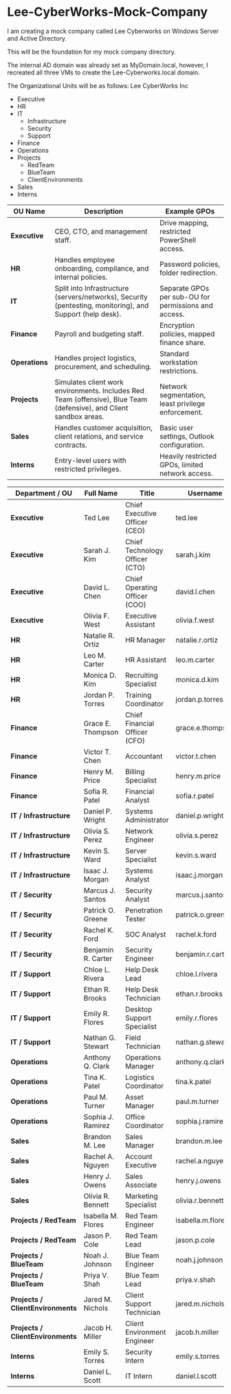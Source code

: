 # Lee-CyberWorks-Mock-Company
I am creating a mock company called Lee Cyberworks on Windows Server and Active Directory.

This will be the foundation for my mock company directory.

The internal AD domain was already set as MyDomain.local, however, I recreated all three VMs to create the Lee-Cyberworks.local domain.

The Organizational Units will be as follows:
Lee CyberWorks Inc
* Executive
* HR
* IT
  - Infrastructure
  - Security
  - Support
* Finance
* Operations
* Projects
  - RedTeam
  - BlueTeam
  - ClientEnvironments
* Sales
* Interns

| OU Name        | Description                                                                                                         | Example GPOs                                         |
| -------------- | ------------------------------------------------------------------------------------------------------------------- | ---------------------------------------------------- |
| **Executive**  | CEO, CTO, and management staff.                                                                                     | Drive mapping, restricted PowerShell access.         |
| **HR**         | Handles employee onboarding, compliance, and internal policies.                                                     | Password policies, folder redirection.               |
| **IT**         | Split into Infrastructure (servers/networks), Security (pentesting, monitoring), and Support (help desk).           | Separate GPOs per sub-OU for permissions and access. |
| **Finance**    | Payroll and budgeting staff.                                                                                        | Encryption policies, mapped finance share.           |
| **Operations** | Handles project logistics, procurement, and scheduling.                                                             | Standard workstation restrictions.                   |
| **Projects**   | Simulates client work environments. Includes Red Team (offensive), Blue Team (defensive), and Client sandbox areas. | Network segmentation, least privilege enforcement.   |
| **Sales**      | Handles customer acquisition, client relations, and service contracts.                                              | Basic user settings, Outlook configuration.          |
| **Interns**    | Entry-level users with restricted privileges.                                                                       | Heavily restricted GPOs, limited network access.     |

| Department / OU                   | Full Name          | Title                          | Username          |
| --------------------------------- | ------------------ | ------------------------------ | ----------------- |
| **Executive**                     | Ted Lee            | Chief Executive Officer (CEO)  | ted.lee           |
| **Executive**                     | Sarah J. Kim       | Chief Technology Officer (CTO) | sarah.j.kim       |
| **Executive**                     | David L. Chen      | Chief Operating Officer (COO)  | david.l.chen      |
| **Executive**                     | Olivia F. West     | Executive Assistant            | olivia.f.west     |
| **HR**                            | Natalie R. Ortiz   | HR Manager                     | natalie.r.ortiz   |
| **HR**                            | Leo M. Carter      | HR Assistant                   | leo.m.carter      |
| **HR**                            | Monica D. Kim      | Recruiting Specialist          | monica.d.kim      |
| **HR**                            | Jordan P. Torres   | Training Coordinator           | jordan.p.torres   |
| **Finance**                       | Grace E. Thompson  | Chief Financial Officer (CFO)  | grace.e.thompson  |
| **Finance**                       | Victor T. Chen     | Accountant                     | victor.t.chen     |
| **Finance**                       | Henry M. Price     | Billing Specialist             | henry.m.price     |
| **Finance**                       | Sofia R. Patel     | Financial Analyst              | sofia.r.patel     |
| **IT / Infrastructure**           | Daniel P. Wright   | Systems Administrator          | daniel.p.wright   |
| **IT / Infrastructure**           | Olivia S. Perez    | Network Engineer               | olivia.s.perez    |
| **IT / Infrastructure**           | Kevin S. Ward      | Server Specialist              | kevin.s.ward      |
| **IT / Infrastructure**           | Isaac J. Morgan    | Systems Analyst                | isaac.j.morgan    |
| **IT / Security**                 | Marcus J. Santos   | Security Analyst               | marcus.j.santos   |
| **IT / Security**                 | Patrick O. Greene  | Penetration Tester             | patrick.o.greene  |
| **IT / Security**                 | Rachel K. Ford     | SOC Analyst                    | rachel.k.ford     |
| **IT / Security**                 | Benjamin R. Carter | Security Engineer              | benjamin.r.carter |
| **IT / Support**                  | Chloe L. Rivera    | Help Desk Lead                 | chloe.l.rivera    |
| **IT / Support**                  | Ethan R. Brooks    | Help Desk Technician           | ethan.r.brooks    |
| **IT / Support**                  | Emily R. Flores    | Desktop Support Specialist     | emily.r.flores    |
| **IT / Support**                  | Nathan G. Stewart  | Field Technician               | nathan.g.stewart  |
| **Operations**                    | Anthony Q. Clark   | Operations Manager             | anthony.q.clark   |
| **Operations**                    | Tina K. Patel      | Logistics Coordinator          | tina.k.patel      |
| **Operations**                    | Paul M. Turner     | Asset Manager                  | paul.m.turner     |
| **Operations**                    | Sophia J. Ramirez  | Office Coordinator             | sophia.j.ramirez  |
| **Sales**                         | Brandon M. Lee     | Sales Manager                  | brandon.m.lee     |
| **Sales**                         | Rachel A. Nguyen   | Account Executive              | rachel.a.nguyen   |
| **Sales**                         | Henry J. Owens     | Sales Associate                | henry.j.owens     |
| **Sales**                         | Olivia R. Bennett  | Marketing Specialist           | olivia.r.bennett  |
| **Projects / RedTeam**            | Isabella M. Flores | Red Team Engineer              | isabella.m.flores |
| **Projects / RedTeam**            | Jason P. Cole      | Red Team Lead                  | jason.p.cole      |
| **Projects / BlueTeam**           | Noah J. Johnson    | Blue Team Engineer             | noah.j.johnson    |
| **Projects / BlueTeam**           | Priya V. Shah      | Blue Team Lead                 | priya.v.shah      |
| **Projects / ClientEnvironments** | Jared M. Nichols   | Client Support Technician      | jared.m.nichols   |
| **Projects / ClientEnvironments** | Jacob H. Miller    | Client Environment Engineer    | jacob.h.miller    |
| **Interns**                       | Emily S. Torres    | Security Intern                | emily.s.torres    |
| **Interns**                       | Daniel L. Scott    | IT Intern                      | daniel.l.scott    |

